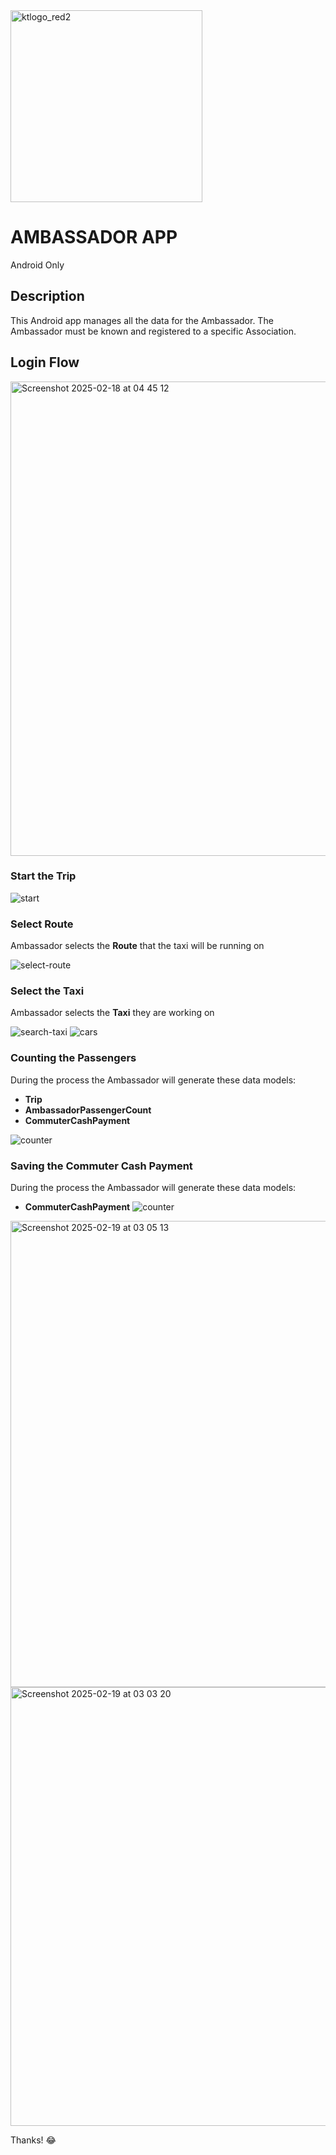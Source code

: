 
<img width="307" alt="ktlogo_red2" src="https://github.com/user-attachments/assets/7763f3c8-855c-4e49-8263-2f3ab4e314e0" />

# AMBASSADOR APP

Android Only

## Description
This Android app manages all the data for the Ambassador. The Ambassador must be known and registered to a specific Association.

## Login Flow

<img width="759" alt="Screenshot 2025-02-18 at 04 45 12" src="https://github.com/user-attachments/assets/3ad78a6e-4edf-44f5-91a7-369c7e3cee88" />

### Start the Trip
![start](https://github.com/user-attachments/assets/51b04622-e47f-4712-8dcf-22701fc342d4)

### Select Route
Ambassador selects the **Route** that the taxi will be running on

![select-route](https://github.com/user-attachments/assets/e65656a4-dfc8-413e-8812-d9f68d291f9f)

### Select the Taxi
Ambassador selects the **Taxi** they are working on

![search-taxi](https://github.com/user-attachments/assets/7c020dee-df13-4fc2-bc2d-bf0aa0c94212)
![cars](https://github.com/user-attachments/assets/233766b2-b01d-44b8-910b-9ef759e6e7da)

### Counting the Passengers
During the process the Ambassador will generate these data models:

- **Trip**
- **AmbassadorPassengerCount** 
- **CommuterCashPayment** 

![counter](https://github.com/user-attachments/assets/28b5ac16-27a8-4ac9-8260-04566d864890)

### Saving the Commuter Cash Payment
During the process the Ambassador will generate these data models:

- **CommuterCashPayment** 
![counter](https://github.com/user-attachments/assets/28b5ac16-27a8-4ac9-8260-04566d864890)
<img width="746" alt="Screenshot 2025-02-19 at 03 05 13" src="https://github.com/user-attachments/assets/f4d99e65-2fe3-4ba7-be97-63e3d6ebbc95" />
<img width="702" alt="Screenshot 2025-02-19 at 03 03 20" src="https://github.com/user-attachments/assets/45fc3400-c1fb-44f6-a0e3-3b5502313d85" />


Thanks! 😂
